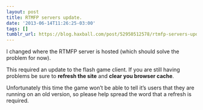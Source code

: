 ```yaml
---
layout: post
title: RTMFP servers update.
date: '2013-06-14T11:26:25-03:00'
tags: []
tumblr_url: https://blog.haxball.com/post/52950512578/rtmfp-servers-update
---
```

I changed where the RTMFP server is hosted (which should solve the problem for now).

This required an update to the flash game client. If you are still having problems be sure to **refresh the site** and **clear you browser cache**.

Unfortunately this time the game won’t be able to tell it’s users that they are running on an old version, so please help spread the word that a refresh is required.

